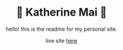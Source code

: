 <h1 align="center"> 🐸 Katherine Mai 🐸</h1>

<p align="center">
hello! this is the readme for my personal site. 
</p>

<p align="center">
  live site <a href="https://kmaikat.github.io/">here</a>
</p>
